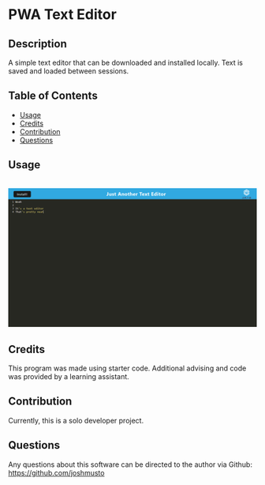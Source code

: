# PWA Text Editor

## Description

A simple text editor that can be downloaded and installed locally. Text is saved and loaded between sessions. 

## Table of Contents

- [Usage](#usage)
- [Credits](#credits)
- [Contribution](#contribution)
- [Questions](#questions)

## Usage

<br>![screenshot of site](./assets/screenshot.PNG)

## Credits

This program was made using starter code.
Additional advising and code was provided by a learning assistant. 

## Contribution

Currently, this is a solo developer project.

## Questions

Any questions about this software can be directed to the author via
Github: https://github.com/joshmusto